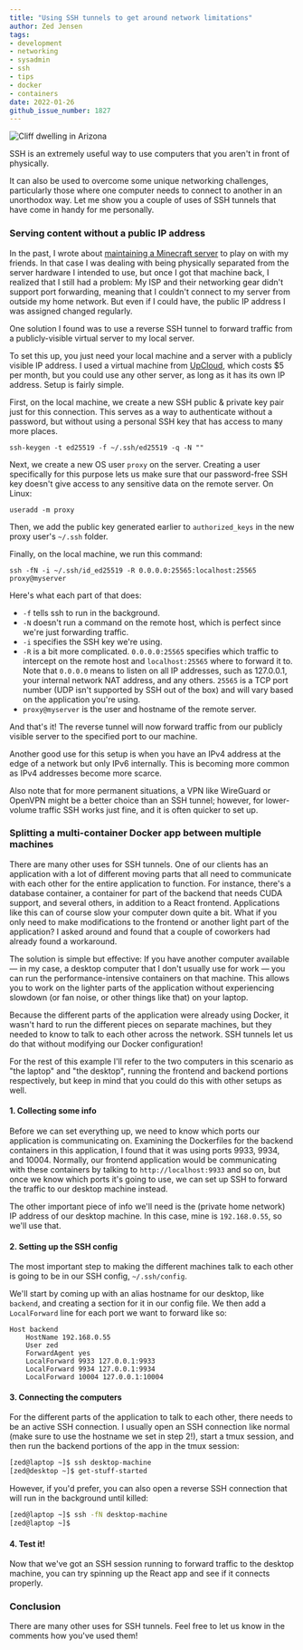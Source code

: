 ```yaml
---
title: "Using SSH tunnels to get around network limitations"
author: Zed Jensen
tags:
- development
- networking
- sysadmin
- ssh
- tips
- docker
- containers
date: 2022-01-26
github_issue_number: 1827
---
```


![Cliff dwelling in Arizona](/blog/2022/01/using-ssh-tunnels-network-limitations/banner.jpg)

<!-- Picture by Zed Jensen, 2021 -->

SSH is an extremely useful way to use computers that you aren't in front of physically.

It can also be used to overcome some unique networking challenges, particularly those where one computer needs to connect to another in an unorthodox way. Let me show you a couple of uses of SSH tunnels that have come in handy for me personally.

### Serving content without a public IP address

In the past, I wrote about [maintaining a Minecraft server](/blog/2020/07/automating-minecraft-server/) to play on with my friends. In that case I was dealing with being physically separated from the server hardware I intended to use, but once I got that machine back, I realized that I still had a problem: My ISP and their networking gear didn't support port forwarding, meaning that I couldn't connect to my server from outside my home network. But even if I could have, the public IP address I was assigned changed regularly.

One solution I found was to use a reverse SSH tunnel to forward traffic from a publicly-visible virtual server to my local server.

To set this up, you just need your local machine and a server with a publicly visible IP address. I used a virtual machine from [UpCloud](https://upcloud.com/), which costs $5 per month, but you could use any other server, as long as it has its own IP address. Setup is fairly simple.

First, on the local machine, we create a new SSH public & private key pair just for this connection. This serves as a way to authenticate without a password, but without using a personal SSH key that has access to many more places.

```plain
ssh-keygen -t ed25519 -f ~/.ssh/ed25519 -q -N ""
```

Next, we create a new OS user `proxy` on the server. Creating a user specifically for this purpose lets us make sure that our password-free SSH key doesn't give access to any sensitive data on the remote server. On Linux:

```plain
useradd -m proxy
```

Then, we add the public key generated earlier to `authorized_keys` in the new proxy user's `~/.ssh` folder.

Finally, on the local machine, we run this command:

```plain
ssh -fN -i ~/.ssh/id_ed25519 -R 0.0.0.0:25565:localhost:25565 proxy@myserver
```

Here's what each part of that does:

- `-f` tells ssh to run in the background.
- `-N` doesn't run a command on the remote host, which is perfect since we're just forwarding traffic.
- `-i` specifies the SSH key we're using.
- `-R` is a bit more complicated. `0.0.0.0:25565` specifies which traffic to intercept on the remote host and `localhost:25565` where to forward it to. Note that `0.0.0.0` means to listen on all IP addresses, such as 127.0.0.1, your internal network NAT address, and any others. `25565` is a TCP port number (UDP isn't supported by SSH out of the box) and will vary based on the application you're using.
- `proxy@myserver` is the user and hostname of the remote server.

And that's it! The reverse tunnel will now forward traffic from our publicly visible server to the specified port to our machine.

Another good use for this setup is when you have an IPv4 address at the edge of a network but only IPv6 internally. This is becoming more common as IPv4 addresses become more scarce.

Also note that for more permanent situations, a VPN like WireGuard or OpenVPN might be a better choice than an SSH tunnel; however, for lower-volume traffic SSH works just fine, and it is often quicker to set up.

### Splitting a multi-container Docker app between multiple machines

There are many other uses for SSH tunnels. One of our clients has an application with a lot of different moving parts that all need to communicate with each other for the entire application to function. For instance, there's a database container, a container for part of the backend that needs CUDA support, and several others, in addition to a React frontend. Applications like this can of course slow your computer down quite a bit. What if you only need to make modifications to the frontend or another light part of the application? I asked around and found that a couple of coworkers had already found a workaround.

The solution is simple but effective: If you have another computer available — in my case, a desktop computer that I don't usually use for work — you can run the performance-intensive containers on that machine. This allows you to work on the lighter parts of the application without experiencing slowdown (or fan noise, or other things like that) on your laptop.

Because the different parts of the application were already using Docker, it wasn't hard to run the different pieces on separate machines, but they needed to know to talk to each other across the network. SSH tunnels let us do that without modifying our Docker configuration!

For the rest of this example I'll refer to the two computers in this scenario as "the laptop" and "the desktop", running the frontend and backend portions respectively, but keep in mind that you could do this with other setups as well.

#### 1. Collecting some info

Before we can set everything up, we need to know which ports our application is communicating on. Examining the Dockerfiles for the backend containers in this application, I found that it was using ports 9933, 9934, and 10004. Normally, our frontend application would be communicating with these containers by talking to `http://localhost:9933` and so on, but once we know which ports it's going to use, we can set up SSH to forward the traffic to our desktop machine instead.

The other important piece of info we'll need is the (private home network) IP address of our desktop machine. In this case, mine is `192.168.0.55`, so we'll use that.

#### 2. Setting up the SSH config

The most important step to making the different machines talk to each other is going to be in our SSH config, `~/.ssh/config`.

We'll start by coming up with an alias hostname for our desktop, like `backend`, and creating a section for it in our config file. We then add a `LocalForward` line for each port we want to forward like so:

```plain
Host backend
	HostName 192.168.0.55
	User zed
	ForwardAgent yes
	LocalForward 9933 127.0.0.1:9933
	LocalForward 9934 127.0.0.1:9934
	LocalForward 10004 127.0.0.1:10004
```

#### 3. Connecting the computers

For the different parts of the application to talk to each other, there needs to be an active SSH connection. I usually open an SSH connection like normal (make sure to use the hostname we set in step 2!), start a tmux session, and then run the backend portions of the app in the tmux session:

```sh
[zed@laptop ~]$ ssh desktop-machine
[zed@desktop ~]$ get-stuff-started
```

However, if you'd prefer, you can also open a reverse SSH connection that will run in the background until killed:

```sh
[zed@laptop ~]$ ssh -fN desktop-machine
[zed@laptop ~]$
```

#### 4. Test it!

Now that we've got an SSH session running to forward traffic to the desktop machine, you can try spinning up the React app and see if it connects properly.

### Conclusion

There are many other uses for SSH tunnels. Feel free to let us know in the comments how you've used them!
